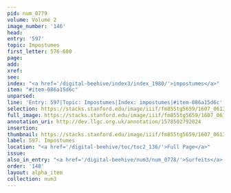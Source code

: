 ```yaml
---
pid: num_0779
volume: Volume 2
image_number: '146'
head:
entry: '597'
topic: Impostumes
first_letter: 576-600
page:
add:
xref:
see:
index: "<a href='/digital-beehive/index3/index_1980/'>impostumes</a>"
item: "#item-086a15d6c"
unparsed:
line: 'Entry: 597|Topic: Impostumes|Index: impostumes|#item-086a15d6c'
selection: https://stacks.stanford.edu/image/iiif/fm855tg5659/1607_0613/876,4342,2804,308/full/0/default.jpg
full_image: https://stacks.stanford.edu/image/iiif/fm855tg5659/1607_0613/full/full/0/default.jpg
annotation_uri: http://dev.llgc.org.uk/annotation/1578502792024
insertion:
thumbnail: https://stacks.stanford.edu/image/iiif/fm855tg5659/1607_0613/876,4342,600,180/250,/0/default.jpg
label: 597. Impostumes
location: "<a href='/digital-beehive/toc/toc2_136/'>Full Page</a>"
issue:
also_in_entry: "<a href='/digital-beehive/num3/num_0778/'>Surfeits</a>|<a href='/digital-beehive/num3/num_0780/'>Cramp</a>"
order: '148'
layout: alpha_item
collection: num3
---
```

